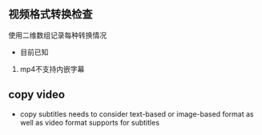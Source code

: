 ## 视频格式转换检查

使用二维数组记录每种转换情况

- 目前已知

1. mp4不支持内嵌字幕

## copy video

- copy subtitles needs to consider text-based or image-based format as well as video format supports for subtitles
